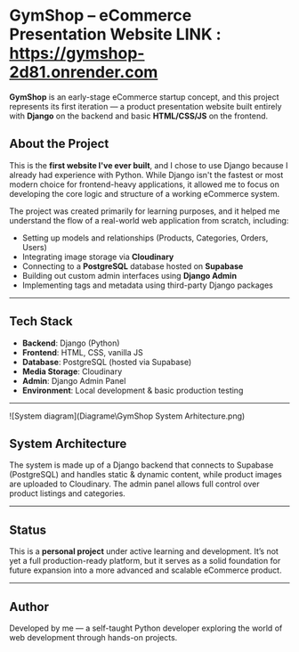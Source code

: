 #  GymShop – eCommerce Presentation Website LINK : https://gymshop-2d81.onrender.com

**GymShop** is an early-stage eCommerce startup concept, and this project represents its first iteration — a product presentation website built entirely with **Django** on the backend and basic **HTML/CSS/JS** on the frontend.

## About the Project

This is the **first website I've ever built**, and I chose to use Django because I already had experience with Python. While Django isn't the fastest or most modern choice for frontend-heavy applications, it allowed me to focus on developing the core logic and structure of a working eCommerce system.

The project was created primarily for learning purposes, and it helped me understand the flow of a real-world web application from scratch, including:

- Setting up models and relationships (Products, Categories, Orders, Users)
- Integrating image storage via **Cloudinary**
- Connecting to a **PostgreSQL** database hosted on **Supabase**
- Building out custom admin interfaces using **Django Admin**
- Implementing tags and metadata using third-party Django packages

---

## Tech Stack

- **Backend**: Django (Python)
- **Frontend**: HTML, CSS, vanilla JS
- **Database**: PostgreSQL (hosted via Supabase)
- **Media Storage**: Cloudinary
- **Admin**: Django Admin Panel
- **Environment**: Local development & basic production testing

---
![System diagram](Diagrame\GymShop System Arhitecture.png)
## System Architecture



The system is made up of a Django backend that connects to Supabase (PostgreSQL) and handles static & dynamic content, while product images are uploaded to Cloudinary. The admin panel allows full control over product listings and categories.

---

## Status

This is a **personal project** under active learning and development. It’s not yet a full production-ready platform, but it serves as a solid foundation for future expansion into a more advanced and scalable eCommerce product.

---

## Author

Developed by me — a self-taught Python developer exploring the world of web development through hands-on projects.

